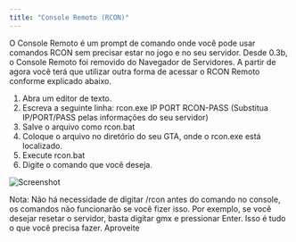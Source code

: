 ```yaml
---
title: "Console Remoto (RCON)"
---
```


O Console Remoto é um prompt de comando onde você pode usar comandos RCON sem precisar estar no jogo e no seu servidor. Desde 0.3b, o Console Remoto foi removido do Navegador de Servidores. A partir de agora você terá que utilizar outra forma de acessar o RCON Remoto conforme explicado abaixo.

1. Abra um editor de texto.
2. Escreva a seguinte linha: rcon.exe IP PORT RCON-PASS (Substitua IP/PORT/PASS pelas informações do seu servidor)
3. Salve o arquivo como rcon.bat
4. Coloque o arquivo no diretório do seu GTA, onde o rcon.exe está localizado.
5. Execute rcon.bat
6. Digite o comando que você deseja.

![Screenshot](https://assets.open.mp/assets/images/server/rcon.jpg)

Nota: Não há necessidade de digitar /rcon antes do comando no console, os comandos não funcionarão se você fizer isso. Por exemplo, se você desejar resetar o servidor, basta digitar gmx e pressionar Enter. Isso é tudo o que você precisa fazer. Aproveite
